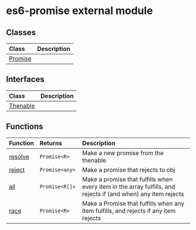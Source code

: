 # es6-promise external module


## Classes

| Class	   |  Description |
|:-------------|:---------------|
| [Promise](Promise.md)     |  |



## Interfaces

| Class	   |  Description |
|:-------------|:---------------|
| [Thenable<R>](Thenable<R>.md)   |   |



## Functions

| Function	   | Returns | Description |
|:-------------|:------|:---------------|
| [resolve<R>](resolve<R>.md) |`Promise<R> `   | Make a new promise from the thenable  |
| [reject](reject.md) |`Promise<any> `   | Make a promise that rejects to obj  |
| [all<R>](all<R>.md) |`Promise<R[]> `   | Make a promise that fulfills when every item in the array fulfills, and rejects if (and when) any item rejects  |
| [race<R>](race<R>.md) |`Promise<R> `   | Make a Promise that fulfills when any item fulfills, and rejects if any item rejects  |


